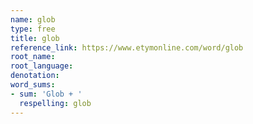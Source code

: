 ```yaml
---
name: glob
type: free
title: glob
reference_link: https://www.etymonline.com/word/glob
root_name: 
root_language: 
denotation: 
word_sums:
- sum: 'Glob + '
  respelling: glob
---
```


